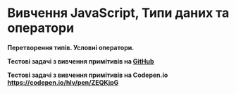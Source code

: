 # Вивчення JavaScript, Типи даних та оператори
**Перетворення типів. Условні оператори.**

**Тестові задачі з вивчення примітивів на [GitHub](https://alexhlv.github.io/Data-types-and-operators/)**

**Тестові задачі з вивчення примітивів на Сodepen.io https://codepen.io/hlv/pen/ZEQKjpG**
